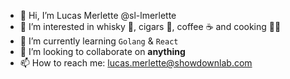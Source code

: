 - 👋 Hi, I’m Lucas Merlette @sl-lmerlette
- 👀 I’m interested in whisky 🥃, cigars 🚬, coffee ☕ and cooking 👨‍🍳
- 🌱 I’m currently learning `Golang` & `React`
- 💞️ I’m looking to collaborate on **anything**
- 📫 How to reach me: lucas.merlette@showdownlab.com

<!---
sl-lmerlette/sl-lmerlette is a ✨ special ✨ repository because its `README.md` (this file) appears on your GitHub profile.
You can click the Preview link to take a look at your changes.
--->

